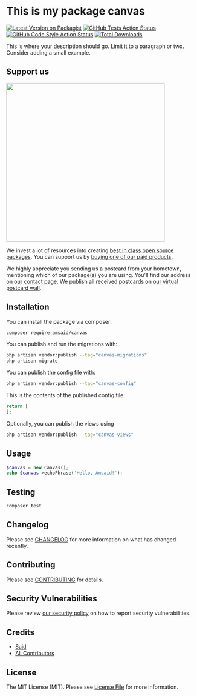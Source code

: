 # This is my package canvas

[![Latest Version on Packagist](https://img.shields.io/packagist/v/amsaid/canvas.svg?style=flat-square)](https://packagist.org/packages/amsaid/canvas)
[![GitHub Tests Action Status](https://img.shields.io/github/actions/workflow/status/amsaid/canvas/run-tests.yml?branch=main&label=tests&style=flat-square)](https://github.com/amsaid/canvas/actions?query=workflow%3Arun-tests+branch%3Amain)
[![GitHub Code Style Action Status](https://img.shields.io/github/actions/workflow/status/amsaid/canvas/fix-php-code-style-issues.yml?branch=main&label=code%20style&style=flat-square)](https://github.com/amsaid/canvas/actions?query=workflow%3A"Fix+PHP+code+style+issues"+branch%3Amain)
[![Total Downloads](https://img.shields.io/packagist/dt/amsaid/canvas.svg?style=flat-square)](https://packagist.org/packages/amsaid/canvas)

This is where your description should go. Limit it to a paragraph or two. Consider adding a small example.

## Support us

[<img src="https://github-ads.s3.eu-central-1.amazonaws.com/canvas.jpg?t=1" width="419px" />](https://spatie.be/github-ad-click/canvas)

We invest a lot of resources into creating [best in class open source packages](https://spatie.be/open-source). You can support us by [buying one of our paid products](https://spatie.be/open-source/support-us).

We highly appreciate you sending us a postcard from your hometown, mentioning which of our package(s) you are using. You'll find our address on [our contact page](https://spatie.be/about-us). We publish all received postcards on [our virtual postcard wall](https://spatie.be/open-source/postcards).

## Installation

You can install the package via composer:

```bash
composer require amsaid/canvas
```

You can publish and run the migrations with:

```bash
php artisan vendor:publish --tag="canvas-migrations"
php artisan migrate
```

You can publish the config file with:

```bash
php artisan vendor:publish --tag="canvas-config"
```

This is the contents of the published config file:

```php
return [
];
```

Optionally, you can publish the views using

```bash
php artisan vendor:publish --tag="canvas-views"
```

## Usage

```php
$canvas = new Canvas();
echo $canvas->echoPhrase('Hello, Amsaid!');
```

## Testing

```bash
composer test
```

## Changelog

Please see [CHANGELOG](CHANGELOG.md) for more information on what has changed recently.

## Contributing

Please see [CONTRIBUTING](CONTRIBUTING.md) for details.

## Security Vulnerabilities

Please review [our security policy](../../security/policy) on how to report security vulnerabilities.

## Credits

- [Said](https://github.com/amsaid)
- [All Contributors](../../contributors)

## License

The MIT License (MIT). Please see [License File](LICENSE.md) for more information.
